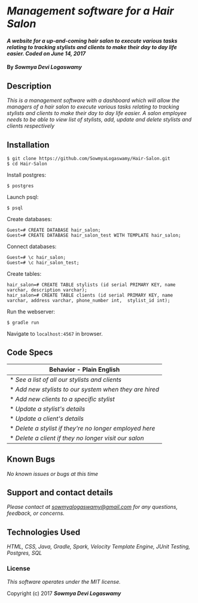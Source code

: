 # _Management software for a Hair Salon_

#### _A website for a up-and-coming hair salon to execute various tasks relating to tracking stylists and clients to make their day to day life easier. Coded on June 14, 2017_

#### By _**Sowmya Devi Logaswamy**_

## Description

_This is a management software with a dashboard which will allow the managers of a hair salon to execute various tasks relating to tracking stylists and clients to make their day to day life easier. A salon employee needs to be able to view list of stylists, add, update and delete stylists and clients respectively_

## Installation

```
$ git clone https://github.com/SowmyaLogaswamy/Hair-Salon.git
$ cd Hair-Salon
```

Install postgres:
```
$ postgres
```

Launch psql:
```
$ psql
```

Create databases:
```
Guest=# CREATE DATABASE hair_salon;
Guest=# CREATE DATABASE hair_salon_test WITH TEMPLATE hair_salon;
```

Connect databases:
```
Guest=# \c hair_salon;
Guest=# \c hair_salon_test;
```

Create tables:
```
hair_salon=# CREATE TABLE stylists (id serial PRIMARY KEY, name varchar, description varchar);
hair_salon=# CREATE TABLE clients (id serial PRIMARY KEY, name varchar, address varchar, phone_number int,  stylist_id int);
```

Run the webserver:
```
$ gradle run
```

Navigate to `localhost:4567` in browser.

## Code Specs

|Behavior - Plain English|
|---|
|* _See a list of all our stylists and clients_|
|* _Add new stylists to our system when they are hired_|
|* _Add new clients to a specific stylist_|
|* _Update a stylist's details_|
|* _Update a client's details_|
|* _Delete a stylist if they're no longer employed here_|
|* _Delete a client if they no longer visit our salon_|

## Known Bugs

_No known issues or bugs at this time_

## Support and contact details

_Please contact at sowmyalogaswamy@gmail.com for any questions, feedback, or concerns._

## Technologies Used

_HTML, CSS, Java, Gradle, Spark, Velocity Template Engine, JUnit Testing, Postgres, SQL_

### License

*This software operates under the MIT license.*

Copyright (c) 2017 **_Sowmya Devi Logaswamy_**
